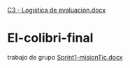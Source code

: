 



[C3 - Logística de evaluación.docx](https://github.com/yusalilo/El-colibri-final/files/9388337/C3.-.Logistica.de.evaluacion.docx)
# El-colibri-final
trabajo de grupo
[Sprint1-misionTic.docx](https://github.com/yusalilo/El-colibri-final/files/9388334/Sprint1-misionTic.docx)
